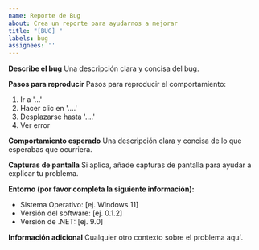```yaml
---
name: Reporte de Bug
about: Crea un reporte para ayudarnos a mejorar
title: "[BUG] "
labels: bug
assignees: ''
---
```


**Describe el bug**
Una descripción clara y concisa del bug.

**Pasos para reproducir**
Pasos para reproducir el comportamiento:
1. Ir a '...'
2. Hacer clic en '....'
3. Desplazarse hasta '....'
4. Ver error

**Comportamiento esperado**
Una descripción clara y concisa de lo que esperabas que ocurriera.

**Capturas de pantalla**
Si aplica, añade capturas de pantalla para ayudar a explicar tu problema.

**Entorno (por favor completa la siguiente información):**
 - Sistema Operativo: [ej. Windows 11]
 - Versión del software: [ej. 0.1.2]
 - Versión de .NET: [ej. 9.0]

**Información adicional**
Cualquier otro contexto sobre el problema aquí.